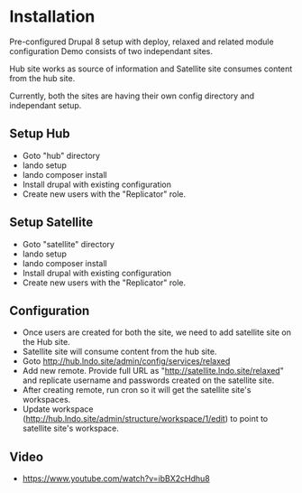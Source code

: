 # Installation
Pre-configured Drupal 8 setup with deploy, relaxed and related module configuration
Demo consists of two independant sites.

Hub site works as source of information and Satellite site consumes content from the hub site.

Currently, both the sites are having their own config directory and independant setup.

## Setup Hub
- Goto "hub" directory
- lando setup
- lando composer install
- Install drupal with existing configuration
- Create new users with the "Replicator" role.

## Setup Satellite
- Goto "satellite" directory
- lando setup
- lando composer install
- Install drupal with existing configuration
- Create new users with the "Replicator" role.

## Configuration
- Once users are created for both the site, we need to add satellite site on the Hub site.
- Satellite site will consume content from the hub site.
- Goto http://hub.lndo.site/admin/config/services/relaxed
- Add new remote. Provide full URL as "http://satellite.lndo.site/relaxed" and replicate username and passwords created on the satellite site.
- After creating remote, run cron so it will get the satellite site's workspaces.
- Update workspace (http://hub.lndo.site/admin/structure/workspace/1/edit) to point to satellite site's workspace.

## Video
- https://www.youtube.com/watch?v=ibBX2cHdhu8
